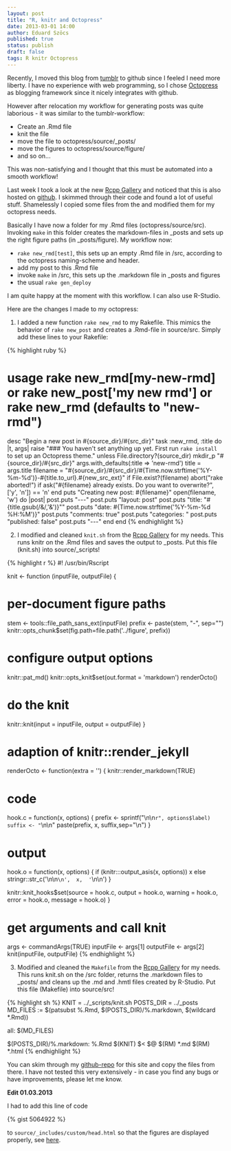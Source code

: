 ```yaml
---
layout: post
title: "R, knitr and Octopress"
date: 2013-03-01 14:00
author: Eduard Szöcs
published: true
status: publish
draft: false
tags: R knitr Octopress
---
```

 
Recently, I moved this blog from [tumblr](http://edild.tumblr.com/) to github since I feeled I need more liberty.
I have no experience with web programming, so I chose [Octopress](http://octopress.org/) as blogging framework since it nicely integrates with github.
 
However after relocation my workflow for generating posts was quite laborious - it was similar to the tumblr-workflow:
 
* Create an .Rmd file
* knit the file
* move the file to octopress/source/_posts/
* move the figures to octopress/source/figure/
* and so on...
 
This was non-satisfying and I thought that this must be automated into a smooth workflow! 
 
Last week I took a look at the new [Rcpp Gallery](http://gallery.rcpp.org/) and noticed that this is also hosted on [github](https://github.com/jjallaire/rcpp-gallery). I skimmed through their code and found a lot of useful stuff. Shamelessly I copied some files from the and modified them for my octopress needs.
 
Basically I have now a folder for my .Rmd files (octopress/source/src). Invoking `make` in this folder creates the markdown-files in _posts and sets up the right figure paths (in _posts/figure). My workflow now:
 
* `rake new_rmd[test]`, this sets up an empty .Rmd file in /src, according to the octopress naming-scheme and header.
* add my post to this .Rmd file
* invoke `make` in /src, this sets up the .markdown file in _posts and figures
* the usual `rake gen_deploy`
 
I am quite happy at the moment with this workflow. I can also use R-Studio.
 
 
Here are the changes I made to my octopress:
 
1) I added a new function `rake new_rmd` to my Rakefile. This mimics the behavior of `rake new_post`
and creates a .Rmd-file in source/src. Simply add these lines to your Rakefile:
 

{% highlight ruby %}
# usage rake new_rmd[my-new-rmd] or rake new_post['my new rmd'] or rake new_rmd (defaults to "new-rmd")
desc "Begin a new post in #{source_dir}/#{src_dir}"
task :new_rmd, :title do |t, args|
  raise "### You haven't set anything up yet. First run `rake install` to set up an Octopress theme." unless File.directory?(source_dir)
  mkdir_p "#{source_dir}/#{src_dir}"
  args.with_defaults(:title => 'new-rmd')
  title = args.title
  filename = "#{source_dir}/#{src_dir}/#{Time.now.strftime('%Y-%m-%d')}-#{title.to_url}.#{new_src_ext}"
  if File.exist?(filename)
    abort("rake aborted!") if ask("#{filename} already exists. Do you want to overwrite?", ['y', 'n']) == 'n'
  end
  puts "Creating new post: #{filename}"
  open(filename, 'w') do |post|
    post.puts "---"
    post.puts "layout: post"
    post.puts "title: \"#{title.gsub(/&/,'&amp;')}\""
    post.puts "date: #{Time.now.strftime('%Y-%m-%d %H:%M')}"
    post.puts "comments: true"
    post.puts "categories: "
    post.puts "published: false"
    post.puts "---"
  end
end
{% endhighlight %}
 
2) I modified and cleaned `knit.sh` from the [Rcpp Gallery](https://github.com/jjallaire/rcpp-gallery) for my needs. This runs knitr on the .Rmd files and saves the output to _posts. Put this file (knit.sh) into source/_scripts!
 

{% highlight r %}
#! /usr/bin/Rscript
 
knit <- function (inputFile, outputFile) {
 
  # per-document figure paths
  stem <- tools::file_path_sans_ext(inputFile)
  prefix <- paste(stem, "-", sep="")
  knitr::opts_chunk$set(fig.path=file.path('../figure', prefix))
  
  # configure output options
  knitr::pat_md()
  knitr::opts_knit$set(out.format = 'markdown')
  renderOcto()
   
  # do the knit
  knitr::knit(input = inputFile, output = outputFile)
}
 
# adaption of knitr::render_jekyll
renderOcto <- function(extra = '') {
  knitr::render_markdown(TRUE)
  # code
  hook.c = function(x, options) {
	  prefix <- sprintf("\n\n```r", options$label)
	  suffix <- "```\n\n"
	  paste(prefix, x, suffix,sep="\n")
	}
  # output
  hook.o = function(x, options) {
	if (knitr:::output_asis(x, options))
		x
	else
		stringr::str_c('\n\n```\n', 
					   x, 
					   '```\n\n')
  }
 
  knitr::knit_hooks$set(source = hook.c, output = hook.o, warning = hook.o,
                        error = hook.o, message = hook.o)
}
 
# get arguments and call knit
args <- commandArgs(TRUE)
inputFile <- args[1]
outputFile <- args[2]
knit(inputFile, outputFile)
{% endhighlight %}
 
3) Modified and cleaned the `Makefile` from the [Rcpp Gallery](https://github.com/jjallaire/rcpp-gallery) for my needs. This runs knit.sh on the /src folder, returns the .markdown files to _posts/ and cleans up the .md and .hmtl files created by R-Studio. Put this file (Makefile) into source/src!
 

{% highlight sh %}
KNIT = ../_scripts/knit.sh
POSTS_DIR = ../_posts
MD_FILES := $(patsubst %.Rmd, $(POSTS_DIR)/%.markdown, $(wildcard *.Rmd))
 
all: $(MD_FILES)
 
$(POSTS_DIR)/%.markdown: %.Rmd
  $(KNIT) $< $@
	$(RM) *.md
	$(RM) *.html
{% endhighlight %}
 
You can skim through my [github-repo](https://github.com/EDiLD/edild.github.com) for this site and copy the files from there. I have not tested this very extensively - in case you find any bugs or have improvements, please let me know.
 
**Edit 01.03.2013**
 
I had to add this line of code
 
{% gist 5064922 %}
 
to `source/_includes/custom/head.html` so that the figures are displayed properly, see
[here](source/_includes/custom/head.html).
